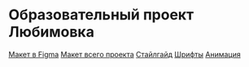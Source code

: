 # Образовательный проект Любимовка

[Макет в Figma](<https://www.figma.com/file/sPmrkcsXbuuHC24zIRktfJ/lubimovka-(pr.page)?node-id=0%3A1>)
[Макет всего проекта](<https://www.figma.com/file/sPmrkcsXbuuHC24zIRktfJ/lubimovka-(pr.page)?node-id=0%3A1>)
[Стайлгайд](https://www.figma.com/proto/zpyHTGb3aKiAbpJJoIVqQ2/lubimovka?page-id=822%3A11417&node-id=859%3A13873&viewport=11728%2C2764%2C1.1076146364212036&scaling=min-zoom&starting-point-node-id=859%3A13873&hide-ui=1)
[Шрифты](https://disk.yandex.ru/d/y6n_lGW1ubQIKQ)
[Анимация](https://disk.yandex.ru/d/spIhtF312wOO9Q)
